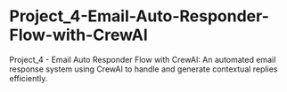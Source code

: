 # Project_4-Email-Auto-Responder-Flow-with-CrewAI
Project_4 - Email Auto Responder Flow with CrewAI: An automated email response system using CrewAI to handle and generate contextual replies efficiently.
